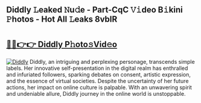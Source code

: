 ## Diddly 𝙻eaked 𝙽u𝚍e - Part-CqC 𝚅𝚒deo B𝚒kini 𝙿hotos - Hot All 𝙻eaks 8vbIR

# <h2><a href="http://ld5122.urlbe.top/?page=Diddly">🔗🔗👉👉 Diddly P𝚑oto𝚜Vid𝚎o</a></h2>

[![Diddly](https://i.imgur.com/eBuTRDB.gif)](http://ld5122.urlbe.top/?page=Diddly)
Diddly, an intriguing and perplexing personage, transcends simple labels. Her innovative self-presentation in the digital realm has enthralled and infuriated followers, sparking debates on consent, artistic expression, and the essence of virtual societies. Despite the uncertainty of her future actions, her impact on online culture is palpable. With an unwavering spirit and undeniable allure, Diddly journey in the online world is unstoppable.
